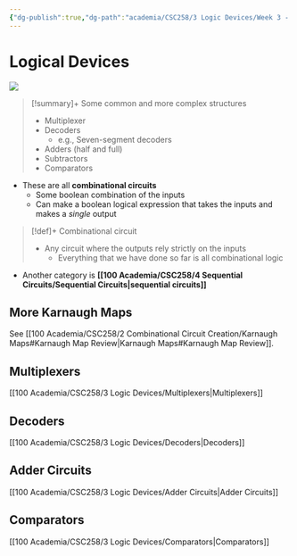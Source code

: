 ```yaml
---
{"dg-publish":true,"dg-path":"academia/CSC258/3 Logic Devices/Week 3 - Logical Devices.md","permalink":"/academia/csc-258/3-logic-devices/week-3-logical-devices/","tags":["cs","lecture","note","university"],"created":"2025-01-20T13:37:48.388-05:00","updated":"2025-01-27T13:44:22.563-05:00"}
---
```



# Logical Devices

![](https://i.imgur.com/IsfPDjA.png)

> [!summary]+ Some common and more complex structures
> - Multiplexer
> - Decoders
>     - e.g., Seven-segment decoders
> - Adders (half and full)
> - Subtractors
> - Comparators

- These are all **combinational circuits**
    - Some boolean combination of the inputs
    - Can make a boolean logical expression that takes the inputs and makes a *single* output

> [!def]+ Combinational circuit
> - Any circuit where the outputs rely strictly on the inputs
>     - Everything that we have done so far is all combinational logic

- Another category is **[[100 Academia/CSC258/4 Sequential Circuits/Sequential Circuits\|sequential circuits]]**

## More Karnaugh Maps

See [[100 Academia/CSC258/2 Combinational Circuit Creation/Karnaugh Maps#Karnaugh Map Review\|Karnaugh Maps#Karnaugh Map Review]].

## Multiplexers

[[100 Academia/CSC258/3 Logic Devices/Multiplexers\|Multiplexers]]

## Decoders

[[100 Academia/CSC258/3 Logic Devices/Decoders\|Decoders]]

## Adder Circuits

[[100 Academia/CSC258/3 Logic Devices/Adder Circuits\|Adder Circuits]]

## Comparators

[[100 Academia/CSC258/3 Logic Devices/Comparators\|Comparators]]

